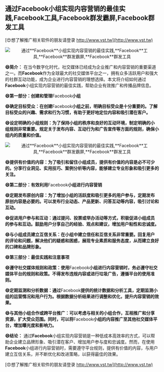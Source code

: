 ## **通过**Facebook**小组实现内容营销的最佳实践,**Facebook**工具,**Facebook**群发霸屏,**Facebook**群发工具**

[😍想了解推广相关软件的朋友请登录 http://www.vst.tw](http://www.vst.tw)

 <center><img src="https://vst.tw/MP4/tuiguang/png/0.png" alt="通过**Facebook**小组实现内容营销的最佳实践,**Facebook**工具,**Facebook**群发霸屏,**Facebook**群发工具"></center>

**😄简介：**
在当今数字化时代，社交媒体已经成为企业推广和内容营销的重要渠道之一。而**Facebook**作为全球最大的社交媒体平台之一，拥有众多活跃用户和强大的社群互动功能，成为企业进行内容营销的理想选择。本文将介绍如何通过**Facebook**小组实现内容营销的最佳实践，帮助企业有效推广和传播品牌信息。

**😄第一部分：创建和管理**Facebook**小组**

**😄确定目标受众：在创建**Facebook**小组之前，明确目标受众是十分重要的。了解目标受众的兴趣、需求和行为习惯，有助于更好地定位内容和吸引潜在客户。**

**😄设定明确的小组规则：为了保持小组的秩序和良好的互动环境，制定明确的小组规则非常重要。规定关于发布内容、互动行为和广告宣传等方面的规则，确保小组内的质量和价值。**

 <center><img src="https://vst.tw/MP4/tuiguang/png/5.png" alt="通过**Facebook**小组实现内容营销的最佳实践,**Facebook**工具,**Facebook**群发霸屏,**Facebook**群发工具"></center>

**😄提供有价值的内容：为了吸引和留住小组成员，提供有价值的内容是必不可少的。分享行业洞见、实用技巧、案例分析等内容，能够建立专业形象和吸引更多的关注。**

**😄第二部分：有效利用**Facebook**小组进行内容营销**

**😄定期发布原创内容：为了增加小组的活跃度和吸引更多的用户参与，定期发布原创内容是必要的。可以发布行业动态、产品更新、问答互动等内容，吸引讨论和互动。**

**😄促进用户参与和互动：通过提问、投票或举办活动等方式，积极促进小组成员的参与和互动。鼓励用户分享自己的经验、观点和建议，增加用户粘性和忠诚度。**

**😄与小组成员建立互信关系：在小组中建立信任和互信关系非常重要。回复用户的评论和问题，解决他们的疑惑和困惑，展现专业素质和服务态度，从而建立良好的口碑和品牌形象。**

**😄第三部分：最佳实践和注意事项**

**😄遵守社交媒体规则和政策：使用**Facebook**小组进行内容营销时，务必遵守社交媒体平台的规则和政策。不得发布违规内容或进行垃圾广告，遵循平台的使用准则。**

**😄定期监测和分析数据：通过**Facebook**提供的统计数据和分析工具，定期监测小组的运营情况和用户行为。根据数据分析结果进行调整和优化，提升内容营销的效果。**

**😄与其他小组合作或跨平台推广：可以考虑与相关的小组合作，互相推广和分享资源，扩大受众范围。同时，可以将**Facebook**小组的内容推广至其他社交媒体平台，增加曝光度和影响力。**

**😄结论：**
通过**Facebook**小组实现内容营销是一种低成本高效率的方式，可以帮助企业建立品牌形象、吸引潜在客户、增加用户参与度和忠诚度。然而，在使用**Facebook**小组进行内容营销时，需要遵守平台规则，提供有价值的内容，与用户建立互信关系，并不断优化和改进策略，以获得最佳的效果。

[😍想了解推广相关软件的朋友请登录 http://www.vst.tw](http://www.vst.tw)



